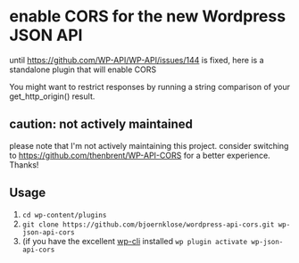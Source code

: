 # enable CORS for the new Wordpress JSON API

until https://github.com/WP-API/WP-API/issues/144 is fixed, here is a standalone plugin that will enable CORS

You might want to restrict responses by running a string comparison of your get_http_origin() result.

## caution: not actively maintained
please note that I'm not actively maintaining this project.
consider switching to https://github.com/thenbrent/WP-API-CORS for a better experience.
Thanks!

## Usage

1. `cd wp-content/plugins`
2. `git clone https://github.com/bjoernklose/wordpress-api-cors.git wp-json-api-cors`
3. (if you have the excellent [wp-cli](http://wp-cli.org) installed `wp plugin activate wp-json-api-cors`
